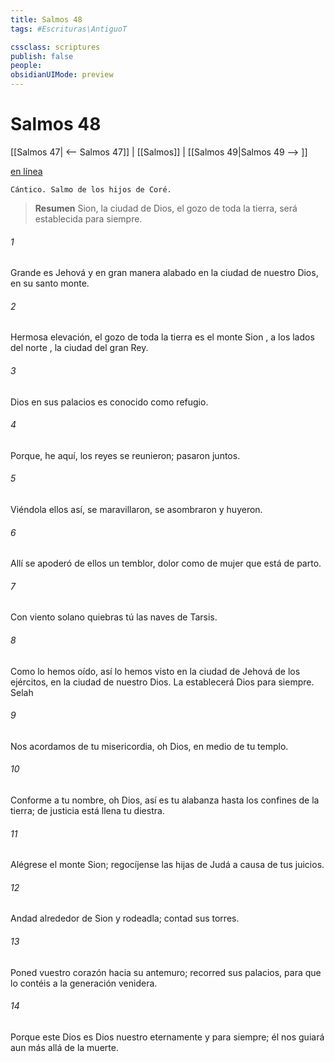 ```yaml
---
title: Salmos 48
tags: #Escrituras\AntiguoT

cssclass: scriptures
publish: false
people:
obsidianUIMode: preview
---
```


# Salmos 48
[[Salmos 47| <-- Salmos 47]] | [[Salmos]] | [[Salmos 49|Salmos 49 --> ]]

[en línea](https://churchofjesuschrist.org/study/scriptures/ot/ps/48?lang=spa)

```
Cántico. Salmo de los hijos de Coré.
```

> __Resumen__
Sion, la ciudad de Dios, el gozo de toda la tierra, será establecida para siempre.

###### 1 
Grande es Jehová y en gran manera alabado
en la ciudad de nuestro Dios, en su 
santo
 monte.

###### 2 
Hermosa elevación, el 
gozo
 de toda la tierra
es el monte 
Sion
, a los lados del 
norte
,
la ciudad del gran Rey.

###### 3 
Dios en sus palacios es conocido como refugio.

###### 4 
Porque, he aquí, los reyes se reunieron;
pasaron juntos.

###### 5 
Viéndola ellos así, se maravillaron,
se asombraron y huyeron.

###### 6 
Allí se apoderó de ellos un temblor,
dolor como de mujer que está de parto.

###### 7 
Con viento solano
quiebras tú las 
naves
 de Tarsis.

###### 8 
Como 
lo
 hemos oído, así 
lo
 hemos visto
en la ciudad de Jehová de los ejércitos,
en la ciudad de nuestro Dios.
La establecerá Dios para siempre. 
Selah

###### 9 
Nos acordamos de tu misericordia, oh Dios,
en medio de tu templo.

###### 10 
Conforme a tu nombre, oh Dios,
así es tu alabanza hasta los confines de la tierra;
de justicia está llena tu diestra.

###### 11 
Alégrese el monte Sion;
regocíjense las hijas de Judá
a causa de tus juicios.

###### 12 
Andad alrededor de Sion y rodeadla;
contad sus torres.

###### 13 
Poned vuestro corazón hacia su antemuro;
recorred sus palacios,
para que lo contéis a la generación venidera.

###### 14 
Porque este Dios es Dios nuestro eternamente y para siempre;
él nos guiará aun más allá de la muerte.

